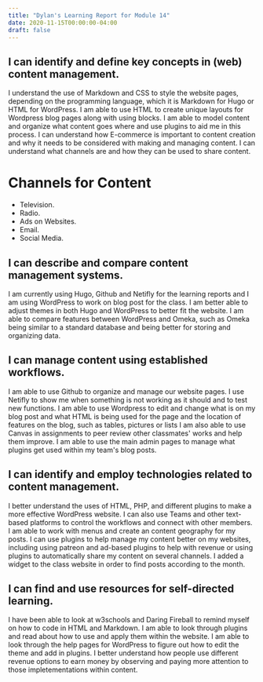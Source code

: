 ```yaml
---
title: "Dylan's Learning Report for Module 14"
date: 2020-11-15T00:00:00-04:00
draft: false
---
```


I can identify and define key concepts in (web) content management.
-------------------------------------------------------------------
I understand the use of Markdown and CSS to style the website pages, depending on the programming language, which it is Markdown for Hugo or HTML for WordPress.
I am able to use HTML to create unique layouts for Wordpress blog pages along with using blocks.
I am able to model content and organize what content goes where and use plugins to aid me in this process.
I can understand how E-commerce is important to content creation and why it needs to be considered with making and managing content.
I can understand what channels are and how they can be used to share content.

Channels for Content
=================
+ Television.
+ Radio.
+ Ads on Websites.
+ Email.
+ Social Media.

I can describe and compare content management systems.
-------------------------------------------------------------------
I am currently using Hugo, Github and Netifly for the learning reports and I am using WordPress to work on blog post for the class. 
I am better able to adjust themes in both Hugo and WordPress to better fit the website.
I am able to compare features between WordPress and Omeka, such as Omeka being similar to a standard database and being better for storing and organizing data.

I can manage content using established workflows.
-------------------------------------------------------------------
I am able to use Github to organize and manage our website pages. I use Netifly to show me when something is not working as it should and to test new functions. 
I am able to use Wordpress to edit and change what is on my blog post and what HTML is being used for the page and the location of features on the blog, such as tables, pictures or lists
I am also able to use Canvas in assignments to peer review other classmates' works and help them improve.
I am able to use the main admin pages to manage what plugins get used within my team's blog posts.

I can identify and employ technologies related to content management.
---------------------------------------------------------------------
I better understand the uses of HTML, PHP, and different plugins to make a more effective WordPress website.
I can also use Teams and other text-based platforms to control the workflows and connect with other members.
I am able to work with menus and create an content geography for my posts.
I can use plugins to help manage my content better on my websites, including using patreon and ad-based plugins to help with revenue or using plugins to automatically share my content on several channels.
I added a widget to the class website in order to find posts according to the month.

I can find and use resources for self-directed learning.
-------------------------------------------------------------------
I have been able to look at w3schools and Daring Fireball to remind myself on how to code in HTML and Markdown.
I am able to look through plugins and read about how to use and apply them within the website.
I am able to look through the help pages for WordPress to figure out how to edit the theme and add in plugins.
I better understand how people use different revenue options to earn money by observing and paying more attention to those impletementations within content.
